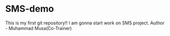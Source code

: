 # SMS-demo
This is my first git repository!! I am gonna start work on SMS project.
Author - Muhammad Musa(Co-Trainer)
